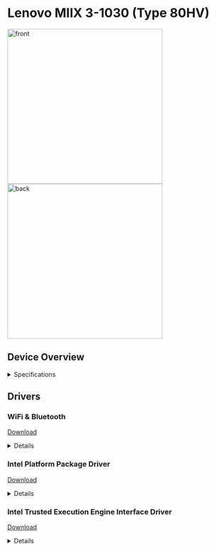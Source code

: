 # Lenovo MIIX 3-1030 (Type 80HV)

<p align="left">
  <img src="https://cdn.x-kom.pl/i/setup/images/prod/big/product-new-big,,pr_2015_9_29_13_53_38_707.jpg" width="350" title="front">
  <img src="https://cdn.x-kom.pl/i/setup/images/prod/big/product-new-big,,pr_2015_9_29_13_53_46_884.jpg" width="350" alt="back">
</p>

## Device Overview

<details>
<summary>Specifications</summary>
<br>
  
| Feature             | Specification                        | Notes                                                                              |
| ------------------- | ------------------------------------ | ---------------------------------------------------------------------------------- |
| **Chipset**         | Intel Atom Z3735F SoC                |                                                                                    |
| **Graphics**        | Intel HD Graphics                    | Atom Z3735F                                                                        |
| **RAM**             | 2GB LPDDR3 1600MHz                   | Soldered, downclocks to 1333MHz                                                    |
| **Display**         | 10.1" IPS                            | HD (1280x800) or FHD (1920x1200), LED backlight, 16:10                             |
| **Internal Storage**| 32GB/64GB/128GB eMMC                 | Expandable by MicroSD Card Slot                                                    |
| **WLAN**            | Wi-Fi 4 (802.11 b/g/n)               |                                                                                    |
| **Bluetooth**       | Bluetooth 4.0                        | Wireless                                                                           |
| **I/O**             | Micro USB 2.0, Micro HDMI, Keyboard Dock Connector, Headphone/Mic Combo Jack (3.5mm) | Micro USB 2.0 for power and data sync |
| **Camera**          | Front: 2MP, Fixed Focus              | FHD                                                                                |
| **Audio**           | Realtek ALC5640, Mono Speaker (2W)   | HD Audio, Digital Mic x 1                                                          |
| **Battery**         | Li-Polymer, 2-cell, 25Wh             | Claimed up to 10h SoT                                                              |
| **AC Adapter**      | 10 Watts                             |                                                                                    |
| **Dimensions**      | 256.8mm x 172.1mm x 9.3mm            | 10.11" x 6.77" x 0.36"                                                             |
| **Weight**          | 0.459kg / 1.21 lbs                   |                                                                                    |
| **Case**            | Black                                | Plastic                                                                            |
| **Preloaded OS**    | Windows 8.1 with Bing (32-bit)       | SHAREit, Microsoft Office (1-year subscription)                                    |

</details>

## Drivers

### WiFi & Bluetooth
[Download](https://catalog.s.download.windowsupdate.com/d/msdownload/update/driver/drvs/2018/01/7080faf1-49a2-4824-9efe-5bb1e861a6d3_a53ce31521064547847ccbd18243fbed75e79280.cab)

<details>
<summary>Details</summary>
<br>

*   **Realtek RTL8723BS Wireless LAN 802.11n SDIO Network Adapter**
    *   **Provider:** Realtek Semiconductor Corp.
    *   **Version:** 3008.66.1013.2017
    *   **Date:** November 15th 2017
    *   **SHA256 Checksum:** `ZnBa6Gihg+XfWxNmdHSGKnRcCdvivc1dh6u6j9N7+as=`
</details>

### Intel Platform Package Driver
[Download](https://download.lenovo.com/consumer/mobiles/4rm4029f.exe)

<details>
<summary>Details</summary>
<br>

*   **Intel Atom Processor Z3000 Series (Entry Type 3) Drivers for Windows 8.1 (32-bit)**
    *   **Version:** *Intel\_ww33, VGA\_3643,Realtek audio\_6.2.9600.4166,Camera OV2722\_603.9600.1948.38432 Bosch G-sensor\_9.51.21.381*
    *   **Date:** December 30th 2014
    *   **SHA256 Checksum:** `3776b6c9491f97d5fd308570905c41e82f1eeaa95f0980bf40f506364aab73a1`

    *   **Contains:**
        *   Audio
        *   Camera
        *   DPTF
        *   GFX
        *   GPIO
        *   GPIOVirtual
        *   I2C
        *   MBI
        *   PMIC
        *   Sensor
        *   TXEI
        *   UART
        *   WCE
</details>

### Intel Trusted Execution Engine Interface Driver
[Download](https://download.lenovo.com/consumer/mobiles/4rmt019f.exe)

<details>
<summary>Details</summary>
<br>

*   **Intel Trusted Execution Engine Interface Driver for 32-bit Windows**
    *   **Version:** 1.0.0.1064
    *   **Date:** November 11th 2014
    *   **SHA256 Checksum:** `8611d9437275c94cb6183a2ad7ba02b0dd0b661e4ce1230e541e1a5aed138767`

    The Intel Trusted Execution Engine (TXE) provides a secure and isolated environment for security-related tasks.
</details>
